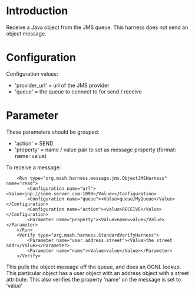 # Introduction #

Receive a Java object from the JMS queue.  This harness does not send an object message.

# Configuration #
Configuration values:
  * 'provider\_url' = url of the JMS provider
  * 'queue' = the queue to connect to for send / receive

# Parameter #
These parameters should be grouped:
  * 'action' = SEND
  * 'property' = name / value pair to set as message property (format: name=value)

To receive a message:
```
    <Run type="org.mash.harness.message.jms.ObjectJMSHarness" name="read">
        <Configuration name="url"><Value>jnp://some.server.com:1099</Value></Configuration>
        <Configuration name="queue"><Value>queue/MyQueue</Value></Configuration>
        <Configuration name="action"><Value>RECEIVE</Value></Configuration>
        <Parameter name="property"><Value>name=value</Value></Parameter>
    </Run>
    <Verify type="org.mash.harness.StandardVerifyHarness">
        <Parameter name="user.address.street"><Value>the street addr</Value></Parameter>
        <Parameter name="name"><Value>value</Value></Parameter>
    </Verify>
```

This pulls the object message off the queue, and does an OGNL lookup.  This particular object has a user object with an address object with a street attribute.  This also verifies the property 'name' on the message is set to 'value'